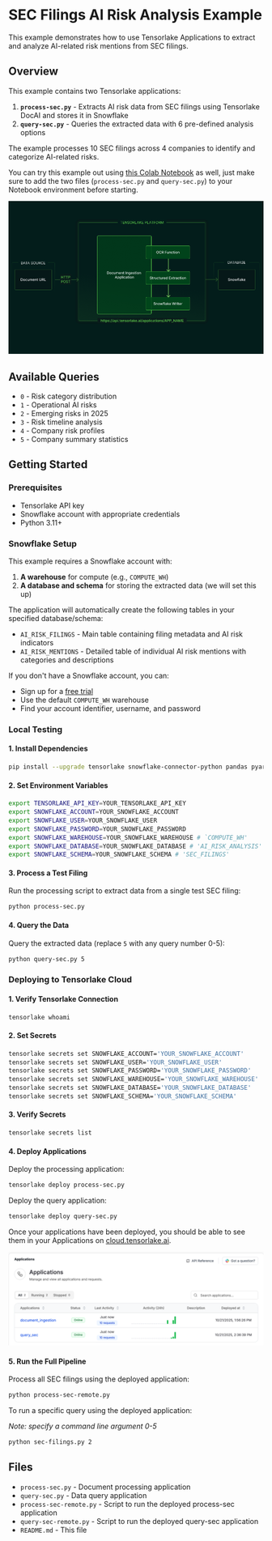 # SEC Filings AI Risk Analysis Example

This example demonstrates how to use Tensorlake Applications to extract and analyze AI-related risk mentions from SEC filings.

## Overview

This example contains two Tensorlake applications:

1. **`process-sec.py`** - Extracts AI risk data from SEC filings using Tensorlake DocAI and stores it in Snowflake
2. **`query-sec.py`** - Queries the extracted data with 6 pre-defined analysis options

The example processes 10 SEC filings across 4 companies to identify and categorize AI-related risks.

You can try this example out using [this Colab Notebook](https://tlake.link/notebooks/snowflake-applications) as well, just make sure to add the two files (`process-sec.py` and `query-sec.py`) to your Notebook environment before starting.

![A diagram showing the pipeline for this Application](./Snowflake_SECFilings_Diagram.png)

## Available Queries

- `0` - Risk category distribution
- `1` - Operational AI risks
- `2` - Emerging risks in 2025
- `3` - Risk timeline analysis
- `4` - Company risk profiles
- `5` - Company summary statistics

## Getting Started

### Prerequisites

- Tensorlake API key
- Snowflake account with appropriate credentials
- Python 3.11+

### Snowflake Setup

This example requires a Snowflake account with:

1. **A warehouse** for compute (e.g., `COMPUTE_WH`)
2. **A database and schema** for storing the extracted data (we will set this up)

The application will automatically create the following tables in your specified database/schema:

- `AI_RISK_FILINGS` - Main table containing filing metadata and AI risk indicators
- `AI_RISK_MENTIONS` - Detailed table of individual AI risk mentions with categories and descriptions

If you don't have a Snowflake account, you can:
- Sign up for a [free trial](https://signup.snowflake.com/)
- Use the default `COMPUTE_WH` warehouse
- Find your account identifier, username, and password

### Local Testing

#### 1. Install Dependencies

```bash
pip install --upgrade tensorlake snowflake-connector-python pandas pyarrow
```

#### 2. Set Environment Variables

```bash
export TENSORLAKE_API_KEY=YOUR_TENSORLAKE_API_KEY
export SNOWFLAKE_ACCOUNT=YOUR_SNOWFLAKE_ACCOUNT
export SNOWFLAKE_USER=YOUR_SNOWFLAKE_USER
export SNOWFLAKE_PASSWORD=YOUR_SNOWFLAKE_PASSWORD
export SNOWFLAKE_WAREHOUSE=YOUR_SNOWFLAKE_WAREHOUSE # `COMPUTE_WH'
export SNOWFLAKE_DATABASE=YOUR_SNOWFLAKE_DATABASE # 'AI_RISK_ANALYSIS'
export SNOWFLAKE_SCHEMA=YOUR_SNOWFLAKE_SCHEMA # 'SEC_FILINGS'
```

#### 3. Process a Test Filing

Run the processing script to extract data from a single test SEC filing:

```bash
python process-sec.py
```

#### 4. Query the Data

Query the extracted data (replace `5` with any query number 0-5):

```bash
python query-sec.py 5
```

### Deploying to Tensorlake Cloud

#### 1. Verify Tensorlake Connection

```bash
tensorlake whoami
```

#### 2. Set Secrets

```bash
tensorlake secrets set SNOWFLAKE_ACCOUNT='YOUR_SNOWFLAKE_ACCOUNT'
tensorlake secrets set SNOWFLAKE_USER='YOUR_SNOWFLAKE_USER'
tensorlake secrets set SNOWFLAKE_PASSWORD='YOUR_SNOWFLAKE_PASSWORD'
tensorlake secrets set SNOWFLAKE_WAREHOUSE='YOUR_SNOWFLAKE_WAREHOUSE'
tensorlake secrets set SNOWFLAKE_DATABASE='YOUR_SNOWFLAKE_DATABASE'
tensorlake secrets set SNOWFLAKE_SCHEMA='YOUR_SNOWFLAKE_SCHEMA'
```

#### 3. Verify Secrets

```bash
tensorlake secrets list
```

#### 4. Deploy Applications

Deploy the processing application:

```bash
tensorlake deploy process-sec.py
```

Deploy the query application:

```bash
tensorlake deploy query-sec.py
```

Once your applications have been deployed, you should be able to see them in your Applications on [cloud.tensorlake.ai](https://cloud.tensorlake.ai).

![A screenshot of the Tensorlake dashboard showing the two deployed applications `document_ingestion` and `query_sec`](./deployed-applications.png)

#### 5. Run the Full Pipeline

Process all SEC filings using the deployed application:

```bash
python process-sec-remote.py
```

To run a specific query using the deployed application:

*Note: specify a command line argument 0-5*
```bash
python sec-filings.py 2
```

## Files

- `process-sec.py` - Document processing application
- `query-sec.py` - Data query application  
- `process-sec-remote.py` - Script to run the deployed process-sec application
- `query-sec-remote.py` - Script to run the deployed query-sec application
- `README.md` - This file